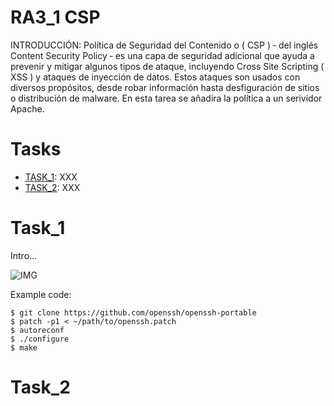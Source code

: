 # RA3_1 CSP


INTRODUCCIÓN:
Política de Seguridad del Contenido o ( CSP ) ‑ del inglés Content Security Policy ‑ es una capa
de seguridad adicional que ayuda a prevenir y mitigar algunos tipos de ataque, incluyendo Cross
Site Scripting ( XSS ) y ataques de inyección de datos. Estos ataques son usados con diversos
propósitos, desde robar información hasta desfiguración de sitios o distribución de malware.
En esta tarea se añadira la política a un serividor Apache.

# Tasks

* [TASK_1](#URL_TASK_1): XXX
* [TASK_2](#URL_TASK_2): XXX

# Task_1

Intro...

![IMG](URL_IMG)

Example code:

```
$ git clone https://github.com/openssh/openssh-portable
$ patch -p1 < ~/path/to/openssh.patch
$ autoreconf
$ ./configure
$ make
```

# Task_2
